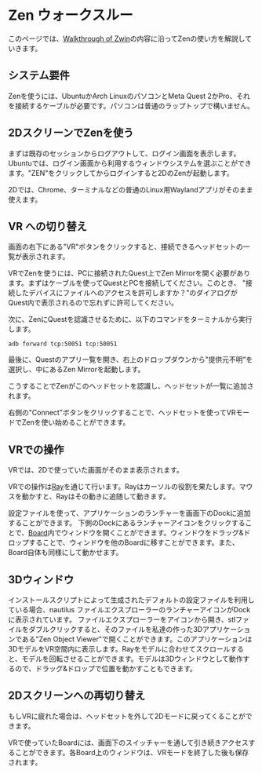 # Zen ウォークスルー
このページでは、[Walkthrough of Zwin](https://www.youtube.com/watch?v=uZEDEfEZB1w&t=2s)の内容に沿ってZenの使い方を解説していきます。

## システム要件
Zenを使うには、UbuntuかArch LinuxのパソコンとMeta Quest 2かPro、それを接続するケーブルが必要です。パソコンは普通のラップトップで構いません。

## 2DスクリーンでZenを使う
まずは既存のセッションからログアウトして、ログイン画面を表示します。 Ubuntuでは、ログイン画面から利用するウィンドウシステムを選ぶことができます。"ZEN"をクリックしてからログインすると2DのZenが起動します。


2Dでは、Chrome、ターミナルなどの普通のLinux用Waylandアプリがそのまま使えます。

## VR への切り替え
画面の右下にある"VR"ボタンをクリックすると、接続できるヘッドセットの一覧が表示されます。

VRでZenを使うには、PCに接続されたQuest上でZen Mirrorを開く必要があります。まずはケーブルを使ってQuestとPCを接続してください。このとき、 "接続したデバイスにファイルへのアクセスを許可しますか？"のダイアログがQuest内で表示されるので忘れずに許可してください。


次に、ZenにQuestを認識させるために、以下のコマンドをターミナルから実行します。

```
adb forward tcp:50051 tcp:50051
```

最後に、Questのアプリ一覧を開き、右上のドロップダウンから"提供元不明"を選択し、中にあるZen Mirrorを起動します。

こうすることでZenがこのヘッドセットを認識し、ヘッドセットが一覧に追加されます。


右側の"Connect"ボタンをクリックすることで、ヘッドセットを使ってVRモードでZenを使い始めることができます。


## VRでの操作
VRでは、2Dで使っていた画面がそのまま表示されます。

VRでの操作は[Ray](https://www.zwin.dev/ja/what_is_it/interactions_on_zen#ray)を通じて行います。Rayはカーソルの役割を果たします。マウスを動かすと、Rayはその動きに追随して動きます。

設定ファイルを使って、アプリケーションのランチャーを画面下のDockに追加することができます。 下側のDockにあるランチャーアイコンをクリックすることで、[Board](https://www.zwin.dev/ja/what_is_it/interactions_on_zen#board)内でウィンドウを開くことができます。ウィンドウをドラッグ&ドロップすることで、ウィンドウを他のBoardに移すことができます。また、Board自体も同様にして動かせます。

## 3Dウィンドウ
インストールスクリプトによって生成されたデフォルトの設定ファイルを利用している場合、nautilus ファイルエクスプローラーのランチャーアイコンがDockに表示されています。
ファイルエクスプローラーをアイコンから開き、stlファイルをダブルクリックすると、そのファイルを私達の作った3Dアプリケーションである"Zen Object Viewer"で開くことができます。このアプリケーションは3DモデルをVR空間内に表示します。Rayをモデルに合わせてスクロールすると、モデルを回転させることができます。モデルは3Dウィンドウとして動作するので、ドラッグ&ドロップで位置を動かすこともできます。

## 2Dスクリーンへの再切り替え
もしVRに疲れた場合は、ヘッドセットを外して2Dモードに戻ってくることができます。

VRで使っていたBoardには、画面下のスイッチャーを通して引き続きアクセスすることができます。各Board上のウィンドウは、VRモードを終了した後も保存されます。